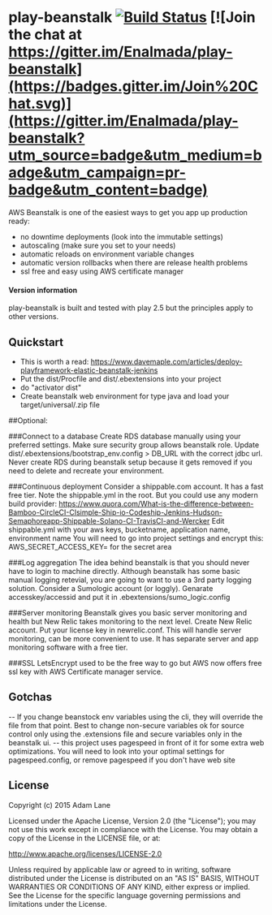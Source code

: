 # play-beanstalk [![Build Status](https://travis-ci.org/Enalmada/play-beanstalk.svg?branch=master)](https://travis-ci.org/Enalmada/play-beanstalk) [![Join the chat at https://gitter.im/Enalmada/play-beanstalk](https://badges.gitter.im/Join%20Chat.svg)](https://gitter.im/Enalmada/play-beanstalk?utm_source=badge&utm_medium=badge&utm_campaign=pr-badge&utm_content=badge)

AWS Beanstalk is one of the easiest ways to get you app up production ready:
 - no downtime deployments (look into the immutable settings)
 - autoscaling (make sure you set to your needs)
 - automatic reloads on environment variable changes
 - automatic version rollbacks when there are release health problems
 - ssl free and easy using AWS certificate manager

#### Version information
play-beanstalk is built and tested with play 2.5 but the principles apply to other versions.

## Quickstart
 - This is worth a read: https://www.davemaple.com/articles/deploy-playframework-elastic-beanstalk-jenkins
 - Put the dist/Procfile and dist/.ebextensions into your project
 - do "activator dist"
 - Create beanstalk web environment for type java and load your target/universal/<appname>.zip file

##Optional:

###Connect to a database
   Create RDS database manually using your preferred settings.  Make sure security group allows beanstalk role.
   Update dist/.ebextensions/bootstrap_env.config > DB_URL with the correct jdbc url.
   Never create RDS during beanstalk setup because it gets removed if you need to delete and recreate your environment.
   
###Continuous deployment
   Consider a shippable.com account.  It has a fast free tier.  Note the shippable.yml in the root.
   But you could use any modern build provider:
   https://www.quora.com/What-is-the-difference-between-Bamboo-CircleCI-CIsimple-Ship-io-Codeship-Jenkins-Hudson-Semaphoreapp-Shippable-Solano-CI-TravisCI-and-Wercker
   Edit shippable.yml with your aws keys, bucketname, application name, environment name
   You will need to go into project settings and encrypt this: AWS_SECRET_ACCESS_KEY=<your secret key here> for the secret area

###Log aggregation
   The idea behind beanstalk is that you should never have to login to machine directly.
   Although beanstalk has some basic manual logging retevial, you are going to want to use a 3rd party logging solution.
   Consider a Sumologic account (or loggly).  Genarate accesskey/accessid and put it in .ebextensions/sumo_logic.config

###Server monitoring
   Beanstalk gives you basic server monitoring and health but New Relic takes monitoring to the next level.
   Create New Relic account.  Put your license key in newrelic.conf.  This will handle server monitoring, can be more convenient to use.
   It has separate server and app monitoring software with a free tier.

###SSL
   LetsEncrypt used to be the free way to go but AWS now offers free ssl key with AWS Certificate manager service.
   
## Gotchas
-- If you change beanstock env variables using the cli, they will override the file from that point.  Best to change non-secure variables ok for source control only using the .extensions file and secure variables only in the beanstalk ui.
-- this project uses pagespeed in front of it for some extra web optimizations.  You will need to look into your optimal settings for pagespeed.config, or remove pagespeed if you don't have web site

## License

Copyright (c) 2015 Adam Lane

Licensed under the Apache License, Version 2.0 (the "License"); you may not use this work except in compliance with the License. You may obtain a copy of the License in the LICENSE file, or at:

http://www.apache.org/licenses/LICENSE-2.0

Unless required by applicable law or agreed to in writing, software distributed under the License is distributed on an "AS IS" BASIS, WITHOUT WARRANTIES OR CONDITIONS OF ANY KIND, either express or implied. See the License for the specific language governing permissions and limitations under the License.


